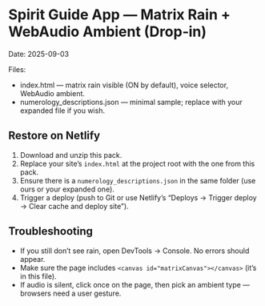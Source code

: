 # Spirit Guide App — Matrix Rain + WebAudio Ambient (Drop‑in)
Date: 2025-09-03

Files:
- index.html — matrix rain visible (ON by default), voice selector, WebAudio ambient.
- numerology_descriptions.json — minimal sample; replace with your expanded file if you wish.

## Restore on Netlify
1) Download and unzip this pack.
2) Replace your site’s `index.html` at the project root with the one from this pack.
3) Ensure there is a `numerology_descriptions.json` in the same folder (use ours or your expanded one).
4) Trigger a deploy (push to Git or use Netlify’s “Deploys → Trigger deploy → Clear cache and deploy site”).

## Troubleshooting
- If you still don’t see rain, open DevTools → Console. No errors should appear. 
- Make sure the page includes `<canvas id="matrixCanvas"></canvas>` (it’s in this file).
- If audio is silent, click once on the page, then pick an ambient type — browsers need a user gesture.
